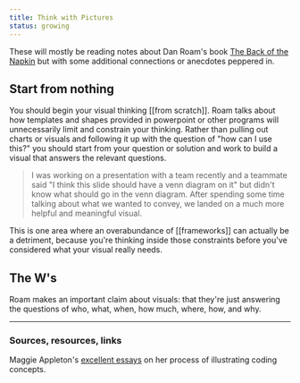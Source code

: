 ```yaml
---
title: Think with Pictures
status: growing
---
```


These will mostly be reading notes about Dan Roam's book [The Back of the Napkin](https://www.danroam.com/my-books) but with some additional connections or anecdotes peppered in.

## Start from nothing

You should begin your visual thinking [[from scratch]]. Roam talks about how templates and shapes provided in powerpoint or other programs will unnecessarily limit and constrain your thinking. Rather than pulling out charts or visuals and following it up with the question of "how can I use this?" you should start from your question or solution and work to build a visual that answers the relevant questions.

> I was working on a presentation with a team recently and a teammate said "I think this slide should have a venn diagram on it" but didn't know what should go in the venn diagram. After spending some time talking about what we wanted to convey, we landed on a much more helpful and meaningful visual.

This is one area where an overabundance of [[frameworks]] can actually be a detriment, because you're thinking inside those constraints before you've considered what your visual really needs.

## The W's

Roam makes an important claim about visuals: that they're just answering the questions of who, what, when, how much, where, how, and why.

---
### Sources, resources, links

Maggie Appleton's [excellent essays](https://maggieappleton.com/drawinginvisibles1) on her process of illustrating coding concepts.